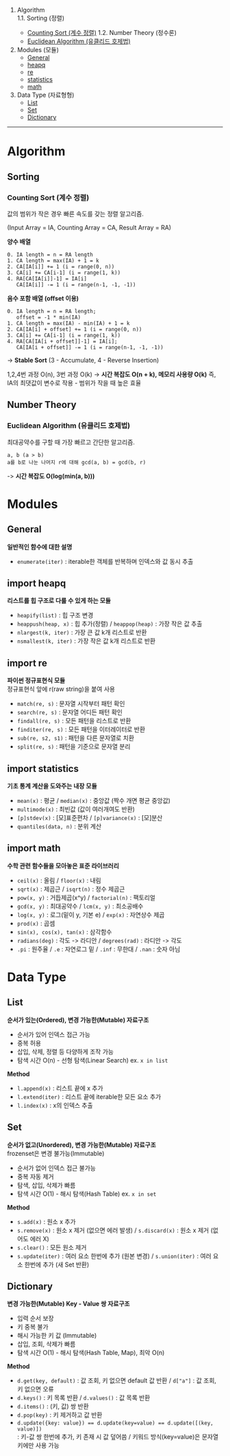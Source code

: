 1. Algorithm<br/>
<t/>1.1. Sorting (정렬)
   - [Counting Sort (계수 정렬)](#counting-sort-계수-정렬)
<t/>1.2. Number Theory (정수론)
   - [Euclidean Algorithm (유클리드 호제법)](#euclidean-algorithm-유클리드-호제법)
2. Modules (모듈)
   - [General](#general)
   - [heapq](#import-heapq)
   - [re](#import-re)
   - [statistics](#import-statistics)
   - [math](#import-math)
3. Data Type (자료형형)
   - [List](#list)
   - [Set](#set)
   - [Dictionary](#dictionary)

---

# Algorithm
## Sorting
### Counting Sort (계수 정렬)
값의 범위가 작은 경우 빠른 속도를 갖는 정렬 알고리즘.

(Input Array = IA, Counting Array = CA, Result Array = RA)

**양수 배열**
```
0. IA length = n = RA length
1. CA length = max(IA) + 1 = k
2. CA[IA[i]] += 1 (i = range(0, n))
3. CA[i] += CA[i-1] (i = range(1, k))
4. RA[CA[IA[i]]-1] = IA[i]
   CA[IA[i]] -= 1 (i = range(n-1, -1, -1))
```
**음수 포함 배열 (offset 이용)**
```
0. IA length = n = RA length;
   offset = -1 * min(IA)
1. CA length = max(IA) - min(IA) + 1 = k
2. CA[IA[i] + offset] += 1 (i = range(0, n))
3. CA[i] += CA[i-1] (i = range(1, k))
4. RA[CA[IA[i + offset]]-1] = IA[i];
   CA[IA[i + offset]] -= 1 (i = range(n-1, -1, -1))
```
-> **Stable Sort** (3 - Accumulate, 4 - Reverse Insertion)

1,2,4번 과정 O(n), 3번 과정 O(k) -> **시간 복잡도 O(n + k), 메모리 사용량 O(k)**
즉, IA의 최댓값이 변수로 작용 - 범위가 작을 때 높은 효율

## Number Theory
### Euclidean Algorithm (유클리드 호제법)
최대공약수를 구할 때 가장 빠르고 간단한 알고리즘.
```
a, b (a > b)
a를 b로 나눈 나머지 r에 대해 gcd(a, b) = gcd(b, r)
```
-> **시간 복잡도 O(log(min(a, b)))**

# Modules
## General
**일반적인 함수에 대한 설명**
- `enumerate(iter)` : iterable한 객체를 반복하며 인덱스와 값 동시 추출

## import heapq
**리스트를 힙 구조로 다룰 수 있게 하는 모듈**
- `heapify(list)` : 힙 구조 변경
- `heappush(heap, x)` : 힙 추가(정렬) / `heappop(heap)` : 가장 작은 값 추출
- `nlargest(k, iter)` : 가장 큰 값 k개 리스트로 반환
- `nsmallest(k, iter)` : 가장 작은 값 k개 리스트로 반환

## import re
**파이썬 정규표현식 모듈**<br/>
정규표현식 앞에 r(raw string)을 붙여 사용
- `match(re, s)` : 문자열 시작부터 패턴 확인
- `search(re, s)` : 문자열 어디든 패턴 확인
- `findall(re, s)` : 모든 패턴을 리스트로 반환
- `finditer(re, s)` : 모든 패턴을 이터레이터로 반환
- `sub(re, s2, s1)` : 패턴을 다른 문자열로 치환
- `split(re, s)` : 패턴을 기준으로 문자열 분리

## import statistics
**기초 통계 계산을 도와주는 내장 모듈**
- `mean(x)` : 평균 / `median(x)` : 중앙값 (짝수 개면 평균 중앙값)
- `multimode(x)` : 최빈값 (값이 여러개여도 반환)
- `[p]stdev(x)` : [모]표준편차 / `[p]variance(x)` : [모]분산
- `quantiles(data, n)` : 분위 계산

## import math
**수학 관련 함수들을 모아놓은 표준 라이브러리**
- `ceil(x)` : 올림 / `floor(x)` : 내림
- `sqrt(x)` : 제곱근 / `isqrt(n)` :  정수 제곱근
- `pow(x, y)` : 거듭제곱(x^y) / `factorial(n)` : 팩토리얼
- `gcd(x, y)` : 최대공약수 / `lcm(x, y)` : 최소공배수
- `log(x, y)` : 로그(밑이 y, 기본 e) / `exp(x)` : 자연상수 제곱
- `prod(x)` : 곱셈
- `sin(x), cos(x), tan(x)` : 삼각함수
- `radians(deg)` : 각도 -> 라디안 / `degrees(rad)` : 라디안 -> 각도
- `.pi` : 원주율 / `.e` : 자연로그 밑 / `.inf` : 무한대 / `.nan` : 숫자 아님

# Data Type
## List
**순서가 있는(Ordered), 변경 가능한(Mutable) 자료구조**
- 순서가 있어 인덱스 접근 가능
- 중복 허용
- 삽입, 삭제, 정렬 등 다양하게 조작 가능
- 탐색 시간 O(n) - 선형 탐색(Linear Search) ex. `x in list`

**Method**
- `l.append(x)` : 리스트 끝에 x 추가
- `l.extend(iter)` : 리스트 끝에 iterable한 모든 요소 추가
- `l.index(x)` : x의 인덱스 추출

## Set
**순서가 없고(Unordered), 변경 가능한(Mutable) 자료구조**
<br/>
frozenset은 변경 불가능(Immutable)
- 순서가 없어 인덱스 접근 불가능
- 중복 자동 제거
- 탐색, 삽입, 삭제가 빠름
- 탐색 시간 O(1) - 해시 탐색(Hash Table) ex. `x in set`

**Method**
- `s.add(x)` : 원소 x 추가
- `s.remove(x)` : 원소 x 제거 (없으면 에러 발생)
/ `s.discard(x)` : 원소 x 제거 (없어도 에러 X)
- `s.clear()` : 모든 원소 제거
- `s.update(iter)` : 여러 요소 한번에 추가 (원본 변경)
/ `s.union(iter)` : 여러 요소 한번에 추가 (새 Set 반환)

## Dictionary
**변경 가능한(Mutable) Key - Value 쌍 자료구조**
- 입력 순서 보장
- 키 중복 불가
- 해시 가능한 키 값 (Immutable)
- 삽입, 조회, 삭제가 빠름
- 탐색 시간 O(1) - 해시 탐색(Hash Table, Map), 최악 O(n)

**Method**
- `d.get(key, default)` : 값 조회, 키 없으면 default 값 반환
/ `d["a"]` : 값 조회, 키 없으면 오류
- `d.keys()` : 키 목록 반환 / `d.values()` : 값 목록 반환
- `d.items()` : (키, 값) 쌍 반환
- `d.pop(key)` : 키 제거하고 값 반환
- `d.update({key: value}) == d.update(key=value) == d.update([(key, value)])`<br/>
: 키-값 쌍 한번에 추가, 키 존재 시 값 덮어씀 / 키워드 방식(key=value)은 문자열 키에만 사용 가능